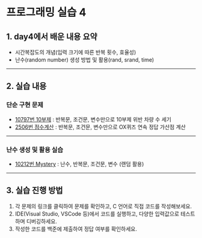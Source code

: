# 프로그래밍 실습 4

## 1. day4에서 배운 내용 요약

- 시간복잡도의 개념(입력 크기에 따른 반복 횟수, 효율성)
- 난수(random number) 생성 방법 및 활용(rand, srand, time)
---

## 2. 실습 내용

### 단순 구현 문제
- [10797번 10부제](https://www.acmicpc.net/problem/10797) : 반복문, 조건문, 변수만으로 10부제 위반 차량 수 세기
- [2506번 점수계산](https://www.acmicpc.net/problem/2506) : 반복문, 조건문, 변수만으로 OX퀴즈 연속 정답 가산점 계산

---
### 난수 생성 및 활용 실습
- [10212번 Mystery](https://www.acmicpc.net/problem/10212) : 난수, 반복문, 조건문, 변수 (랜덤 활용)

---

## 3. 실습 진행 방법

1. 각 문제의 링크를 클릭하여 문제를 확인하고, C 언어로 직접 코드를 작성해보세요.
2. IDE(Visual Studio, VSCode 등)에서 코드를 실행하고, 다양한 입력값으로 테스트하며 디버깅하세요.
3. 작성한 코드를 백준에 제출하여 정답 여부를 확인하세요.
